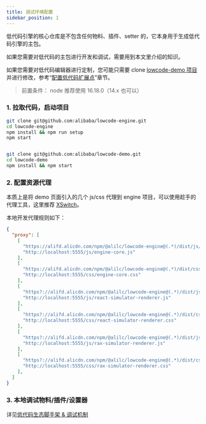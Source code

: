 ```yaml
---
title: 调试环境配置
sidebar_position: 1
---
```

低代码引擎的核心仓库是不包含任何物料、插件、setter 的，它本身用于生成低代码引擎的主包。

如果您需要对低代码的主包进行开发和调试，需要用到本文里介绍的知识。

如果您需要对低代码编辑器进行定制，您可能只需要 clone [lowcode-demo 项目](https://github.com/alibaba/lowcode-demo)并进行修改，参考“[配置低代码扩展点](/site/docs/guide/expand/editor/summary)”章节。

> 前置条件：
> node 推荐使用 16.18.0（14.x 也可以）

### 1. 拉取代码，启动项目
```bash
git clone git@github.com:alibaba/lowcode-engine.git
cd lowcode-engine
npm install && npm run setup
npm start


git clone git@github.com:alibaba/lowcode-demo.git
cd lowcode-demo
npm install && npm start
```

### 2. 配置资源代理
本质上是将 demo 页面引入的几个 js/css 代理到 engine 项目，可以使用趁手的代理工具，这里推荐 [XSwitch](https://chrome.google.com/webstore/detail/xswitch/idkjhjggpffolpidfkikidcokdkdaogg?hl=en-US)。

本地开发代理规则如下：
```json
{
  "proxy": [
    [
      "https://alifd.alicdn.com/npm/@alilc/lowcode-engine@(.*)/dist/js/engine-core.js",
      "http://localhost:5555/js/engine-core.js"
    ],
    [
      "https://alifd.alicdn.com/npm/@alilc/lowcode-engine@(.*)/dist/css/engine-core.css",
      "http://localhost:5555/css/engine-core.css"
    ],
    [
      "https?://alifd.alicdn.com/npm/@alilc/lowcode-engine@(.*)/dist/js/react-simulator-renderer.js",
      "http://localhost:5555/js/react-simulator-renderer.js"
    ],
    [
      "https?://alifd.alicdn.com/npm/@alilc/lowcode-engine@(.*)/dist/css/react-simulator-renderer.css",
      "http://localhost:5555/css/react-simulator-renderer.css"
    ],
    [
      "https?://alifd.alicdn.com/npm/@alilc/lowcode-engine@(.*)/dist/js/rax-simulator-renderer.js",
      "http://localhost:5555/js/rax-simulator-renderer.js"
    ],
    [
      "https?://alifd.alicdn.com/npm/@alilc/lowcode-engine@(.*)/dist/css/rax-simulator-renderer.css",
      "http://localhost:5555/css/rax-simulator-renderer.css"
    ],
  ]
}
```

### 3. 本地调试物料/插件/设置器

详见[低代码生态脚手架 & 调试机制](/site/docs/guide/expand/editor/cli)
